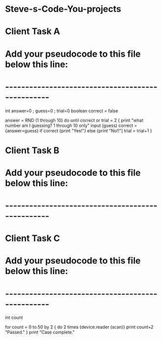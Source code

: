 # Steve-s-Code-You-projects
# Client Task A #
# Add your pseudocode to this file below this line: #
# ------------------------------------------------- #

int answer=0 ; guess=0 ; trial=0
boolean correct = false

answer = RND (1 through 10)
do until correct or trial = 2
	{  print "what number am I guessing? 1 through 10 only"
	   input (guess)
	   correct =  {answer=guess}
	   if correct {print "Yes!"} else {print "No!!"]
	   trial = trial+1
	}


# Client Task B #
# Add your pseudocode to this file below this line: #
# ------------------------------------------------- #




# Client Task C #
# Add your pseudocode to this file below this line: #
# ------------------------------------------------- #

int count

for count = 0 to 50 by 2
	{	do 2 times {device.reader (scan)}
		print count+2 "Passed."
	}
print "Case complete."


